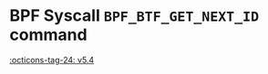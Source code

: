 # BPF Syscall `BPF_BTF_GET_NEXT_ID` command

<!-- [FEATURE_TAG](BPF_BTF_GET_NEXT_ID) -->
[:octicons-tag-24: v5.4](https://github.com/torvalds/linux/commit/1b9ed84ecf268904d89edf2908426a8eb3b5a4ba)
<!-- [/FEATURE_TAG] -->

<!-- TODO -->

